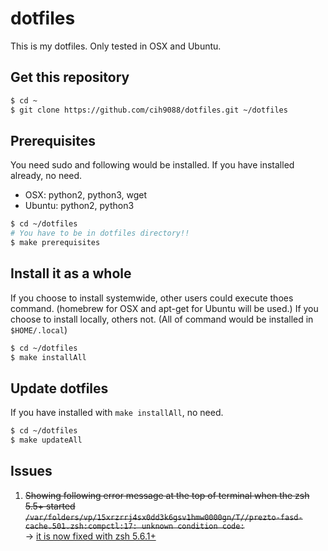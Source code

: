 # dotfiles
This is my dotfiles. Only tested in OSX and Ubuntu.

## Get this repository
```bash
$ cd ~
$ git clone https://github.com/cih9088/dotfiles.git ~/dotfiles
```

## Prerequisites
You need sudo and following would be installed. If you have installed already, no need.
* OSX: python2, python3, wget
* Ubuntu: python2, python3

```bash
$ cd ~/dotfiles
# You have to be in dotfiles directory!!
$ make prerequisites
```
<!-- ```bash -->
<!-- $ cd ~/dotfiles -->
<!-- # You have to be in dotfiles directory!! -->
<!-- $ ./prerequisites.sh -->
<!-- ``` -->

## Install it as a whole
If you choose to install systemwide, other users could execute thoes command.
(homebrew for OSX and apt-get for Ubuntu will be used.)
If you choose to install locally, others not.
(All of command would be installed in `$HOME/.local`)
```bash
$ cd ~/dotfiles
$ make installAll
```

## Update dotfiles
If you have installed with `make installAll`, no need.
```bash
$ cd ~/dotfiles
$ make updateAll
```
<!-- ## Install it as a whole -->
<!-- Following list would be installed by itself with prompt.  -->
<!-- If you choose to install systemwide, other users could execute thoes command. -->
<!-- (homebrew for OSX and apt-get for Ubuntu will be used.) -->
<!-- If you choose to install locally, others not. -->
<!-- (All of command would be installed in `$HOME/.local`) -->
<!-- * [zsh](http://www.zsh.org/) -->
<!-- * [prezto](https://github.com/sorin-ionescu/prezto) -->
<!-- * personal dotfiles -->
<!-- * [neovim](https://neovim.io/) and plugins (please refer `init.vim` for the details) -->
<!-- * [tmux](https://github.com/tmux/tmux) -->
<!-- * personal bin -->
<!--     [> * [tree](https://linux.die.net/man/1/tree) <] -->
<!--     [> * [fd](https://github.com/sharkdp/fd) <] -->
<!--     [> * [thefuck](https://github.com/nvbn/thefuck) <] -->
<!--     [> * [ripgrep](https://github.com/nvbn/thefuck) <] -->
<!--     [> * [trdl](https://github.com/tldr-pages/tldr) <] -->
<!--     [> * [ranger](https://github.com/ranger/ranger) <] -->
<!--     [> * [bash-snippets (transfer, cheat only)](https://github.com/alexanderepstein/Bash-Snippets) <] -->
<!-- ```bash -->
<!-- $ cd ~/dotfiles -->
<!-- # You have to be in dotfiles directory!! -->
<!-- $ ./install.sh -->
<!-- # Only if you need my dev environment -->
<!-- $ ./setup_python_dev.sh     # setup python dev environment -->
<!-- $ ./setup_shell_dev.sh      # setup shell dev envrionment -->
<!-- ``` -->

## Issues
1. ~~Showing following error message at the top of terminal when the zsh 5.5+ started \
    `/var/folders/vp/15xrzrrj4sx0dd3k6gsv1hmw0000gn/T//prezto-fasd-cache.501.zsh:compctl:17: unknown condition code:`~~ \
    -> [it is now fixed with zsh 5.6.1+](https://github.com/sorin-ionescu/prezto/issues/1569)

<!--
## For MAC
Install [brew](https://brew.sh/index_ko.html) first
```bash
$ /usr/bin/ruby -e "$(curl -fsSL https://raw.githubusercontent.com/Homebrew/install/master/install)"
```

## Installation of [Prezto](https://github.com/sorin-ionescu/prezto)
1. Install zsh
    ```bash
    $ brew install zsh            # For Mac
    $ sudo apt-get install zsh    # For Ubuntu
    ```
2. Launch zsh
    ```bash
    $ zsh
    ```
3. Run prezto_setup.sh
    ```bash
    $ ./script/prezto_setup.sh
    ```
4. (Optional) Set Zsh as your default shell
    ```bash
    $ chsh -s /bin/zsh
    ```

## Installation of [neovim](https://github.com/neovim/neovim/wiki/Installing-Neovim) and plugin setup
---
**MAC ONLY**: You need to install Python2 and Python3 managed by Homebrew
```bash
$ brew install python2  # python2
$ brew install python   # python3
```
---

1. Install neovim
    ```bash
    # For Mac
    $ brew install neovim

    # For Ubuntu
    $ sudo apt-get install software-properties-common
    $ sudo add-apt-repository ppa:neovim-ppa/stable
    $ sudo apt-get update
    $ sudo apt-get install neovim
    $ sudo apt-get install python-dev python-pip python3-dev python3-pip
    ```

2. Install neovim with python3 support
	```bash
	$ pip3 install neovim --upgarde
	```

3. Install [fd](https://github.com/sharkdp/fd)
    ```bash
    $ brew install fd                   # For Mac
    $ sudo dpkg -i fd_6.2.0_amd64.deb   # adapt version number and architecture
    ```

## Installation of tmux
1. Run tmux_setup.sh
    ```bash
    $ ./script/tmux_setup.sh
    ```

## Copy dot files
1. Run dot_setup.sh
    ```bash
    $ cd script # important! you have to be in script directory!!
    $ ./dot_setup.sh
    ```
-->
